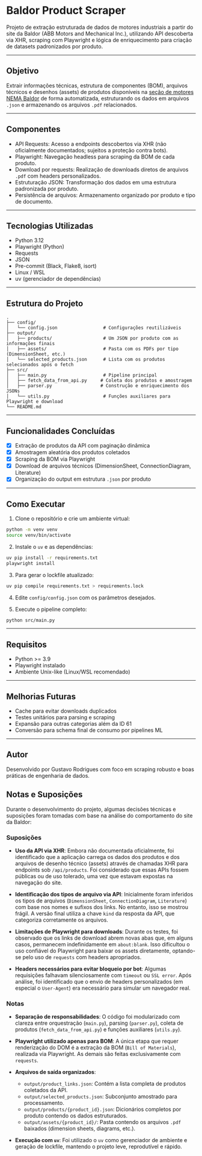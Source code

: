 
# Baldor Product Scraper

Projeto de extração estruturada de dados de motores industriais a partir do site da Baldor (ABB Motors and Mechanical Inc.), utilizando API descoberta via XHR, scraping com Playwright e lógica de enriquecimento para criação de datasets padronizados por produto.

---

## Objetivo

Extrair informações técnicas, estrutura de componentes (BOM), arquivos técnicos e desenhos (assets) de produtos disponíveis na [seção de motores NEMA Baldor](https://www.baldor.com/catalog) de forma automatizada, estruturando os dados em arquivos `.json` e armazenando os arquivos `.pdf` relacionados.

---

## Componentes

- API Requests: Acesso a endpoints descobertos via XHR (não oficialmente documentados; sujeitos a proteção contra bots).
- Playwright: Navegação headless para scraping da BOM de cada produto.
- Download por requests: Realização de downloads diretos de arquivos `.pdf` com headers personalizados.
- Estruturação JSON: Transformação dos dados em uma estrutura padronizada por produto.
- Persistência de arquivos: Armazenamento organizado por produto e tipo de documento.

---

## Tecnologias Utilizadas

- Python 3.12
- Playwright (Python)
- Requests
- JSON
- Pre-commit (Black, Flake8, isort)
- Linux / WSL
- uv (gerenciador de dependências)

---

## Estrutura do Projeto

```
.
├── config/
│   └── config.json                 # Configurações reutilizáveis
├── output/
│   ├── products/                   # Um JSON por produto com as informações finais
│   ├── assets/                     # Pasta com os PDFs por tipo (DimensionSheet, etc.)
│   └── selected_products.json      # Lista com os produtos selecionados após o fetch
├── src/
│   ├── main.py                     # Pipeline principal
│   ├── fetch_data_from_api.py     # Coleta dos produtos e amostragem
│   ├── parser.py                  # Construção e enriquecimento dos JSONs
│   └── utils.py                    # Funções auxiliares para Playwright e download
└── README.md
```

---

## Funcionalidades Concluídas

- [x] Extração de produtos da API com paginação dinâmica
- [x] Amostragem aleatória dos produtos coletados
- [x] Scraping da BOM via Playwright
- [x] Download de arquivos técnicos (DimensionSheet, ConnectionDiagram, Literature)
- [x] Organização do output em estrutura `.json` por produto

---

## Como Executar

1. Clone o repositório e crie um ambiente virtual:

```bash
python -m venv venv
source venv/bin/activate
```

2. Instale o `uv` e as dependências:

```bash
uv pip install -r requirements.txt
playwright install
```

3. Para gerar o lockfile atualizado:

```bash
uv pip compile requirements.txt > requirements.lock
```

4. Edite `config/config.json` com os parâmetros desejados.

5. Execute o pipeline completo:

```bash
python src/main.py
```

---

## Requisitos

- Python >= 3.9
- Playwright instalado
- Ambiente Unix-like (Linux/WSL recomendado)

---

## Melhorias Futuras

- Cache para evitar downloads duplicados
- Testes unitários para parsing e scraping
- Expansão para outras categorias além da ID 61
- Conversão para schema final de consumo por pipelines ML

---

## Autor

Desenvolvido por Gustavo Rodrigues com foco em scraping robusto e boas práticas de engenharia de dados.

## Notas e Suposições

Durante o desenvolvimento do projeto, algumas decisões técnicas e suposições foram tomadas com base na análise do comportamento do site da Baldor:

### Suposições

- **Uso da API via XHR**: Embora não documentada oficialmente, foi identificado que a aplicação carrega os dados dos produtos e dos arquivos de desenho técnico (assets) através de chamadas XHR para endpoints sob `/api/products`. Foi considerado que essas APIs fossem públicas ou de uso tolerado, uma vez que estavam expostas na navegação do site.

- **Identificação dos tipos de arquivo via API**: Inicialmente foram inferidos os tipos de arquivos (`DimensionSheet`, `ConnectionDiagram`, `Literature`) com base nos nomes e sufixos dos links. No entanto, isso se mostrou frágil. A versão final utiliza a chave `kind` da resposta da API, que categoriza corretamente os arquivos.

- **Limitações de Playwright para downloads**: Durante os testes, foi observado que os links de download abrem novas abas que, em alguns casos, permanecem indefinidamente em `about:blank`. Isso dificultou o uso confiável do Playwright para baixar os assets diretamente, optando-se pelo uso de `requests` com headers apropriados.

- **Headers necessários para evitar bloqueio por bot**: Algumas requisições falhavam silenciosamente com `timeout` ou `SSL error`. Após análise, foi identificado que o envio de headers personalizados (em especial o `User-Agent`) era necessário para simular um navegador real.

### Notas

- **Separação de responsabilidades**: O código foi modularizado com clareza entre orquestração (`main.py`), parsing (`parser.py`), coleta de produtos (`fetch_data_from_api.py`) e funções auxiliares (`utils.py`).

- **Playwright utilizado apenas para BOM**: A única etapa que requer renderização do DOM é a extração da BOM (`Bill of Materials`), realizada via Playwright. As demais são feitas exclusivamente com `requests`.

- **Arquivos de saída organizados**:
    - `output/product_links.json`: Contém a lista completa de produtos coletados da API.
    - `output/selected_products.json`: Subconjunto amostrado para processamento.
    - `output/products/{product_id}.json`: Dicionários completos por produto contendo os dados estruturados.
    - `output/assets/{product_id}/`: Pasta contendo os arquivos `.pdf` baixados (dimension sheets, diagrams, etc.).

- **Execução com `uv`**: Foi utilizado o `uv` como gerenciador de ambiente e geração de lockfile, mantendo o projeto leve, reprodutível e rápido.
